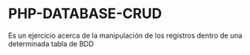 # PHP-DATABASE-CRUD
Es un ejercicio acerca de la manipulación de los registros dentro de una determinada tabla de BDD
